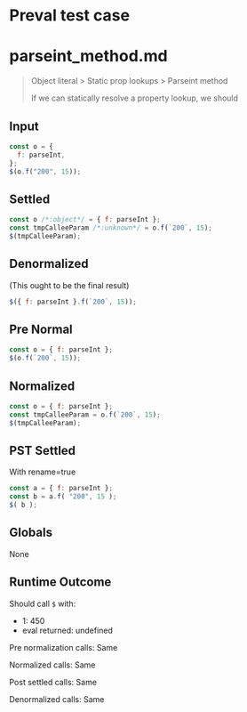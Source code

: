 # Preval test case

# parseint_method.md

> Object literal > Static prop lookups > Parseint method
>
> If we can statically resolve a property lookup, we should

## Input

`````js filename=intro
const o = {
  f: parseInt,
};
$(o.f("200", 15));
`````

## Settled


`````js filename=intro
const o /*:object*/ = { f: parseInt };
const tmpCalleeParam /*:unknown*/ = o.f(`200`, 15);
$(tmpCalleeParam);
`````

## Denormalized
(This ought to be the final result)

`````js filename=intro
$({ f: parseInt }.f(`200`, 15));
`````

## Pre Normal


`````js filename=intro
const o = { f: parseInt };
$(o.f(`200`, 15));
`````

## Normalized


`````js filename=intro
const o = { f: parseInt };
const tmpCalleeParam = o.f(`200`, 15);
$(tmpCalleeParam);
`````

## PST Settled
With rename=true

`````js filename=intro
const a = { f: parseInt };
const b = a.f( "200", 15 );
$( b );
`````

## Globals

None

## Runtime Outcome

Should call `$` with:
 - 1: 450
 - eval returned: undefined

Pre normalization calls: Same

Normalized calls: Same

Post settled calls: Same

Denormalized calls: Same
